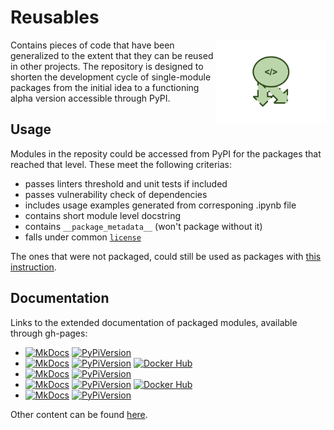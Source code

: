 # Reusables

<a><img src="https://github.com/Kiril-Mordan/reusables/raw/main/docs/reuse_logo.png" width="35%" height="35%" align="right" /></a>

Contains pieces of code that have been generalized to the extent that they can be reused in other projects. The repository is designed to shorten the development cycle of single-module packages from the initial idea to a functioning alpha version accessible through PyPI.

## Usage

Modules in the reposity could be accessed from PyPI for the packages that reached that level. These meet the following criterias:

- passes linters threshold and unit tests if included
- passes vulnerability check of dependencies
- includes usage examples generated from corresponing .ipynb file
- contains short module level docstring
- contains `__package_metadata__` (won't package without it)
- falls under common [`license`](https://github.com/Kiril-Mordan/reusables/blob/main/LICENSE)

The ones that were not packaged, could still be used as packages with [this instruction](https://github.com/Kiril-Mordan/reusables/blob/main/docs/module_from_raw_file.md).


 
## Documentation
 
 
Links to the extended documentation of packaged modules, available through gh-pages:
 
- [![MkDocs](https://img.shields.io/static/v1?label=&message=Gridlooper&color=darkgreen&logo=mkdocs)](https://kiril-mordan.github.io/reusables/gridlooper) [![PyPiVersion](https://img.shields.io/pypi/v/gridlooper)](https://pypi.org/project/gridlooper/) 
- [![MkDocs](https://img.shields.io/static/v1?label=&message=Mocker-db&color=darkgreen&logo=mkdocs)](https://kiril-mordan.github.io/reusables/mocker_db) [![PyPiVersion](https://img.shields.io/pypi/v/mocker-db)](https://pypi.org/project/mocker-db/) [![Docker Hub](https://img.shields.io/docker/v/kyriosskia/mocker-db?label=dockerhub&logo=docker)](https://hub.docker.com/r/kyriosskia/mocker-db)
- [![MkDocs](https://img.shields.io/static/v1?label=&message=Package-auto-assembler&color=darkgreen&logo=mkdocs)](https://kiril-mordan.github.io/reusables/package_auto_assembler) [![PyPiVersion](https://img.shields.io/pypi/v/package-auto-assembler)](https://pypi.org/project/package-auto-assembler/) 
- [![MkDocs](https://img.shields.io/static/v1?label=&message=Parameterframe&color=darkgreen&logo=mkdocs)](https://kiril-mordan.github.io/reusables/parameterframe) [![PyPiVersion](https://img.shields.io/pypi/v/parameterframe)](https://pypi.org/project/parameterframe/) [![Docker Hub](https://img.shields.io/docker/v/kyriosskia/parameterframe?label=dockerhub&logo=docker)](https://hub.docker.com/r/kyriosskia/parameterframe)
- [![MkDocs](https://img.shields.io/static/v1?label=&message=Shouterlog&color=darkgreen&logo=mkdocs)](https://kiril-mordan.github.io/reusables/shouterlog) [![PyPiVersion](https://img.shields.io/pypi/v/shouterlog)](https://pypi.org/project/shouterlog/) 
 
Other content can be found [here](./docs/alternative_content.md).
